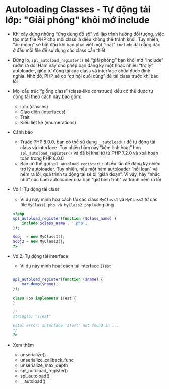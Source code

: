 # **Autoloading Classes - Tự động tải lớp: "Giải phóng" khỏi mớ include**

- Khi xây dựng những “ứng dụng đồ sộ” với lập trình hướng đối tượng, việc tạo một file PHP cho mỗi class là điều không thể tránh khỏi. Tuy nhiên, “ác mộng” sẽ bắt đầu khi bạn phải viết một “loạt” `include` dài dằng dặc ở đầu mỗi file để sử dụng các class cần thiết
- Đừng lo, `spl_autoload_register()` sẽ “giải phóng” bạn khỏi mớ “include” rườm rà đó! Hàm này cho phép bạn đăng ký một hoặc nhiều “trợ lý” autoloader, giúp tự động tải các class và interface chưa được định nghĩa. Nhờ đó, PHP sẽ có “cơ hội cuối cùng” để tải class trước khi báo lỗi
- Mọi cấu trúc “giống class” (class-like construct) đều có thể được tự động tải theo cách này bao gồm:
    - Lớp (classes)
    - Giao diện (interfaces)
    - Trait
    - Kiểu liệt kê (enumerations)
- Cảnh báo
    - Trước PHP 8.0.0, bạn có thể sử dụng `__autoload()` để tự động tải class và interface. Tuy nhiên hàm này “kém linh hoạt” hơn `spl_autoload_register()` và đã bị khai từ từ PHP 7.2.0 và xoá hoàn toàn trong PHP 8.0.0
    - Bạn có thể gọi `spl_autoload_register()` nhiều lần để đăng ký nhiều trợ lý autoloader. Tuy nhiên, nếu một hàm autoloader “nổi loạn” và ném ra lỗi, quá trình tự động tải sẽ bị “gián đoạn”. Vì vậy, hãy “nhắc nhở” các hàm autoloader của bạn “giữ bình tĩnh” và tránh ném ra lỗi
- Vd 1: Tự động tải class
    - Ví dụ này minh hoạ cách tải các class `MyClass1` và `MyClass2` từ các file `MyClass1.php và MyClass2.php` tương ứng
    
    ```php
    <?php
    spl_autoload_register(function ($class_name) {
        include $class_name . '.php';
    });
    
    $obj  = new MyClass1();
    $obj2 = new MyClass2(); 
    ?>
    ```
    
- Vd 2: Tự động tải interface
    - Ví dụ này minh hoạt cách tải interface `ITest`
    
    ```php
    
    spl_autoload_register(function ($name) {
        var_dump($name);
    });
    
    class Foo implements ITest {
    }
    
    /*
    string(5) "ITest"
    
    Fatal error: Interface 'ITest' not found in ...
    */
    ?>
    ```
    
- Xem thêm
    - unserialize()
    - unserialize_callback_func
    - unserialize_max_depth
    - spl_autoload_register()
    - spl_autoload()
    - __autoload()
